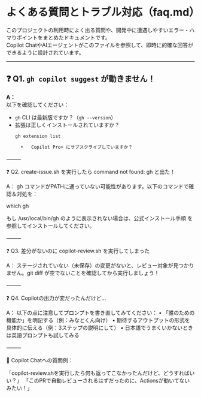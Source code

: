 # よくある質問とトラブル対応（faq.md）

このプロジェクトの利用時によく出る質問や、開発中に遭遇しやすいエラー・ハマりポイントをまとめたドキュメントです。  
Copilot ChatやAIエージェントがこのファイルを参照して、即時に的確な回答ができるように設計されています。

---

## ❓ Q1. `gh copilot suggest` が動きません！

**A：**  
以下を確認してください：

- `gh` CLI は最新版ですか？（`gh --version`）
- 拡張は正しくインストールされていますか？  
  ```bash
  gh extension list

	•	Copilot Pro+ にサブスクライブしていますか？

⸻

❓ Q2. create-issue.sh を実行したら command not found: gh と出た！

A：
gh コマンドがPATHに通っていない可能性があります。以下のコマンドで確認＆対処を：

which gh

もし /usr/local/bin/gh のように表示されない場合は、公式インストール手順 を参照してインストールしてください。

⸻

❓ Q3. 差分がないのに copilot-review.sh を実行してしまった

A：
ステージされていない（未保存）の変更がないと、レビュー対象が見つかりません。git diff が空でないことを確認してから実行しましょう！

⸻

❓ Q4. Copilotの出力が変だったんだけど…

A：
以下の点に注意してプロンプトを書き直してみてください：
	•	「誰のための機能か」を明記する（例：みなとくん向け）
	•	期待するアウトプットの形式を具体的に伝える（例：3ステップの説明にして）
	•	日本語でうまくいかないときは英語プロンプトも試してみる

⸻

🧙 Copilot Chatへの質問例：

「copilot-review.shを実行したら何も返ってこなかったんだけど、どうすればいい？」
「このPRで自動レビューされるはずだったのに、Actionsが動いてないみたい！」

